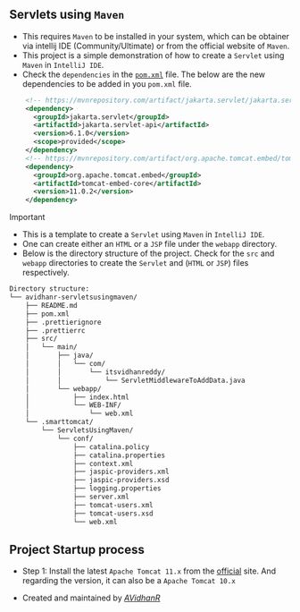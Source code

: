 ## Servlets using `Maven`

- This requires `Maven` to be installed in your system, which can be obtainer via intellij IDE (Community/Ultimate) or from the official website of `Maven`.
- This project is a simple demonstration of how to create a `Servlet` using `Maven` in `IntelliJ IDE`.
- Check the `dependencies` in the [`pom.xml`](./pom.xml) file. The below are the new dependencies to be added in you `pom.xml` file.

```xml
    <!-- https://mvnrepository.com/artifact/jakarta.servlet/jakarta.servlet-api -->
    <dependency>
      <groupId>jakarta.servlet</groupId>
      <artifactId>jakarta.servlet-api</artifactId>
      <version>6.1.0</version>
      <scope>provided</scope>
    </dependency>
    <!-- https://mvnrepository.com/artifact/org.apache.tomcat.embed/tomcat-embed-core -->
    <dependency>
      <groupId>org.apache.tomcat.embed</groupId>
      <artifactId>tomcat-embed-core</artifactId>
      <version>11.0.2</version>
    </dependency>
```

> [!IMPORTANT]
> - This is a template to create a `Servlet` using `Maven` in `IntelliJ IDE`.
> - One can create either an `HTML` or a `JSP` file under the `webapp` directory.
> - Below is the directory structure of the project. Check for the `src` and `webapp` directories to create the `Servlet` and (`HTML` or `JSP`) files respectively.

```txt
Directory structure:
└── avidhanr-servletsusingmaven/
    ├── README.md
    ├── pom.xml
    ├── .prettierignore
    ├── .prettierrc
    ├── src/
    │   └── main/
    │       ├── java/
    │       │   └── com/
    │       │       └── itsvidhanreddy/
    │       │           └── ServletMiddlewareToAddData.java
    │       └── webapp/
    │           ├── index.html
    │           └── WEB-INF/
    │               └── web.xml
    └── .smarttomcat/
        └── ServletsUsingMaven/
            └── conf/
                ├── catalina.policy
                ├── catalina.properties
                ├── context.xml
                ├── jaspic-providers.xml
                ├── jaspic-providers.xsd
                ├── logging.properties
                ├── server.xml
                ├── tomcat-users.xml
                ├── tomcat-users.xsd
                └── web.xml
```

## Project Startup process

- Step 1: Install the latest `Apache Tomcat 11.x` from the [official]() site. And regarding the version, it can also be a `Apache Tomcat 10.x`

- Created and maintained by [_AVidhanR_](https://linkedin.com/in/AVidhanR)
